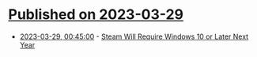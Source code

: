 # [Published on 2023-03-29](index.md)

* [2023-03-29, 00:45:00](https://games.slashdot.org/story/23/03/28/2236211/steam-will-require-windows-10-or-later-next-year?utm_source=rss1.0mainlinkanon&utm_medium=feed) - [Steam Will Require Windows 10 or Later Next Year](https://games.slashdot.org/story/23/03/28/2236211/steam-will-require-windows-10-or-later-next-year?utm_source=rss1.0mainlinkanon&utm_medium=feed)
